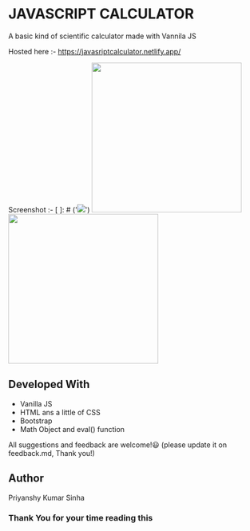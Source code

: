 # JAVASCRIPT CALCULATOR

A basic kind of scientific calculator made with Vannila JS

Hosted here :- https://javasriptcalculator.netlify.app/

Screenshot :-
[ ]: # ('<img src ="https://github.com/PriyanshuKumarSinha/javascript_calculator/blob/main/project_screenshot_desktop.png"></img>')
<img width = "300px" src ="https://github.com/PriyanshuKumarSinha/javascript_calculator/blob/main/project_screenshot_mobile.jpg"></img>
<img width = "300px" src ="https://github.com/PriyanshuKumarSinha/javascript_calculator/blob/main/project_screenshot_mobile.jpg"></img>

## Developed With

- Vanilla JS
- HTML ans a little of CSS
- Bootstrap 
- Math Object and eval() function

All suggestions and feedback are welcome!😃
(please update it on feedback.md, Thank you!)

## Author

Priyanshy Kumar Sinha

### Thank You for your time reading this
